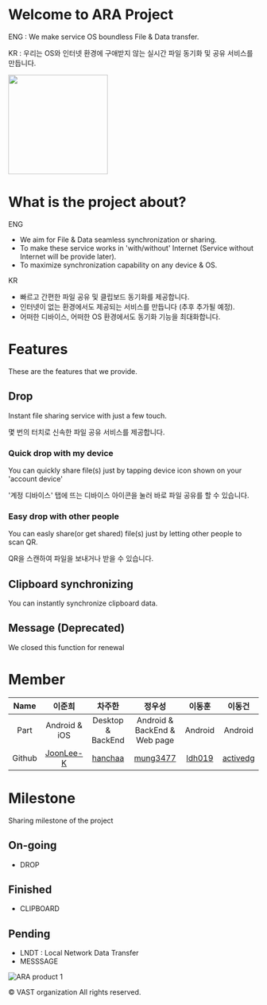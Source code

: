 # Welcome to ARA Project
ENG : We make service OS boundless File & Data transfer.

KR : 우리는 OS와 인터넷 환경에 구애받지 않는 실시간 파일 동기화 및 공유 서비스를 만듭니다.

<img src="https://user-images.githubusercontent.com/35446381/225304045-24790ca6-9cc7-4e8b-aff6-14ad7cc1ddad.png" width="200"/>

# What is the project about?
ENG
- We aim for File & Data seamless synchronization or sharing.
- To make these service works in 'with/without' Internet (Service without Internet will be provide later).
- To maximize synchronization capability on any device & OS.

KR
- 빠르고 간편한 파일 공유 및 클립보드 동기화를 제공합니다.
- 인터넷이 없는 환경에서도 제공되는 서비스를 만듭니다 (추후 추가될 예정).
- 어떠한 디바이스, 어떠한 OS 환경에서도 동기화 기능을 최대화합니다.

# Features
These are the features that we provide.
## Drop
Instant file sharing service with just a few touch.

몇 번의 터치로 신속한 파일 공유 서비스를 제공합니다.
### Quick drop with my device
You can quickly share file(s) just by tapping device icon shown on your 'account device'

'계정 디바이스' 탭에 뜨는 디바이스 아이콘을 눌러 바로 파일 공유를 할 수 있습니다.

### Easy drop with other people
You can easly share(or get shared) file(s) just by letting other people to scan QR.

QR을 스캔하여 파일을 보내거나 받을 수 있습니다.

## Clipboard synchronizing
You can instantly synchronize clipboard data.

## Message (Deprecated)
We closed this function for renewal

# Member
|Name|이준희|차주한|정우성|이동훈|이동건|
|:---:|:---:|:---:|:---:|:---:|:--:|
|Part|Android & iOS|Desktop & BackEnd|Android & BackEnd & Web page|Android|Android|
|Github|[JoonLee-K](https://github.com/JoonLee-K)|[hanchaa](https://github.com/hanchaa)|[mung3477](https://github.com/mung3477)|[ldh019](https://github.com/ldh019)|[activedg](https://github.com/activedg)|

# Milestone
Sharing milestone of the project
## On-going
- DROP
## Finished
- CLIPBOARD
## Pending
- LNDT : Local Network Data Transfer
- MESSSAGE

![ARA product 1](https://user-images.githubusercontent.com/35446381/225304918-e3f44932-c872-4897-83d6-68cebc97fa00.jpeg)


© VAST organization All rights reserved.
